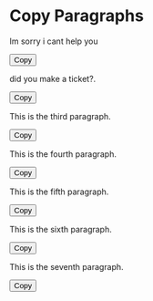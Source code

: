 <!DOCTYPE html> <html lang="en"> <head> <meta charset="UTF-8"> <meta name="viewport" content="width=device-width, initial-scale=1.0"> <title>Copy Paragraphs</title> </head> <body>  <h1>Copy Paragraphs</h1>  
  <!-- Paragraph 1 --> <p id="paragraph1">
  Im sorry i cant help you</p> <button onclick="copyToClipboard('paragraph1')">Copy</button>  
  <!-- Paragraph 2 --> <p id="paragraph2">
  did you make a ticket?.</p> <button onclick="copyToClipboard('paragraph2')">Copy</button>  
  <!-- Paragraph 3 --> <p id="paragraph3">
  This is the third paragraph.</p> <button onclick="copyToClipboard('paragraph3')">Copy</button>  
  <!-- Paragraph 4 --> <p id="paragraph4">
  This is the fourth paragraph.</p> <button onclick="copyToClipboard('paragraph4')">Copy</button>  
  <!-- Paragraph 5 --> <p id="paragraph5">
  This is the fifth paragraph.</p> <button onclick="copyToClipboard('paragraph5')">Copy</button>
<!-- Paragraph 6 -->
<p id="paragraph6">This is the sixth paragraph.</p>
<button onclick="copyToClipboard('paragraph6')">Copy</button>

<!-- Paragraph 7 -->
<p id="paragraph7">This is the seventh paragraph.</p>
<button onclick="copyToClipboard('paragraph7')">Copy</button>

<script>
function copyToClipboard(elementId) {
  var copyText = document.getElementById(elementId);
  var textArea = document.createElement("textarea");
  textArea.value = copyText.textContent;
  document.body.appendChild(textArea);
  textArea.select();
  document.execCommand("copy");
  document.body.removeChild(textArea);

}
</script>

</body>
</html>
